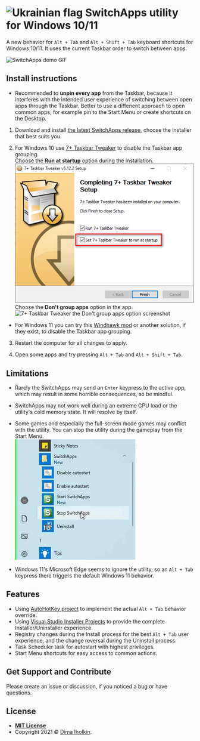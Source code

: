 # <img src="https://upload.wikimedia.org/wikipedia/commons/thumb/4/49/Flag_of_Ukraine.svg/1920px-Flag_of_Ukraine.svg.png" width="32" alt="Ukrainian flag"> SwitchApps utility for Windows 10/11



A new behavior for `Alt + Tab` and `Alt + Shift + Tab` keyboard shortcuts for Windows 10/11. It uses the current Taskbar order to switch between apps.

![SwitchApps demo GIF](/../assets/readme/demo.gif?raw=true "SwitchApps demo GIF")  



## Install instructions

* Recommended to **unpin every app** from the Taskbar, because it interferes with the intended user experience of switching between open apps through the Taskbar. Better to use a diffenent approach to open common apps, for example pin to the Start Menu or create shortcuts on the Desktop.

1. Download and install [the latest SwitchApps release](https://github.com/dima-iholkin/SwitchApps/releases/latest), choose the installer that best suits you.

2. For Windows 10 use [7+ Taskbar Tweaker](https://rammichael.com/7-taskbar-tweaker) to disable the Taskbar app grouping.  
Choose the **Run at startup** option during the installation.  
![7+ Taskbar Tweaker the Run at startup option screenshot](/_docs/_assets/04_7tt_autostart.png?raw=true)  
Choose the **Don't group apps** option in the app.  
![7+ Taskbar Tweaker the Don't group apps option screenshot](/../assets/readme/7tt.png?raw=true)  

* For Windows 11 you can try this [Windhawk mod](https://windhawk.net/mods/taskbar-grouping) or another solution, if they exist, to disable the Taskbar app grouping.

3. Restart the computer for all changes to apply.

4. Open some apps and try pressing `Alt + Tab` and `Alt + Shift + Tab`.



## Limitations

* Rarely the SwitchApps may send an `Enter` keypress to the active app, which may result in some horrible consequences, so be mindful.

* SwitchApps may not work well during an extreme CPU load or the utility's cold memory state. It will resolve by itself.

* Some games and especially the full-screen mode games may conflict with the utility. You can stop the utility during the gameplay from the Start Menu.  
![Stop SwitchApps from the Start Menu screenshot](/_docs/_assets/02_StartMenu.png?raw=true)

* Windows 11's Microsoft Edge seems to ignore the utility, so an `Alt + Tab` keypress there triggers the default Windows 11 behavior.



## Features

* Using [AutoHotKey project](https://www.autohotkey.com) to implement the actual `Alt + Tab` behavior override.
* Using [Visual Studio Installer Projects](https://marketplace.visualstudio.com/items?itemName=VisualStudioClient.MicrosoftVisualStudio2022InstallerProjects) to provide the complete Installer/Uninstaller experience.
* Registry changes during the Install process for the best `Alt + Tab` user experience, and the change reversal during the Uninstall process.
* Task Scheduler task for autostart with highest privileges.
* Start Menu shortcuts for easy access to common actions.



## Get Support and Contribute

Please create an issue or discussion, if you noticed a bug or have questions.



## License

* **[MIT License](http://opensource.org/licenses/mit-license.php)**
* Copyright 2021 © <a href="https://github.com/dima-iholkin" target="_blank">Dima Iholkin</a>.
